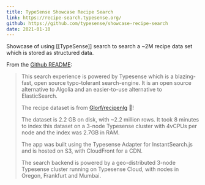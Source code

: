 ```yaml
---
title: TypeSense Showcase Recipe Search
link: https://recipe-search.typesense.org/
github: https://github.com/typesense/showcase-recipe-search
date: 2021-01-10
---
```

Showcase of using [[TypeSense]] search to search a ~2M recipe data set which is stored as structured data.

From the [Github README](https://github.com/typesense/showcase-recipe-search):

> This search experience is powered by Typesense which is a blazing-fast, open source typo-tolerant search-engine. It is an open source alternative to Algolia and an easier-to-use alternative to ElasticSearch.
> 
> The recipe dataset is from [Glorf/recipenlg](https://github.com/glorf/recipenlg) 🙏!
>
> The dataset is 2.2 GB on disk, with ~2.2 million rows. It took 8 minutes to index this dataset on a 3-node Typesense cluster with 4vCPUs per node and the index was 2.7GB in RAM.
>
> The app was built using the Typesense Adapter for InstantSearch.js and is hosted on S3, with CloudFront for a CDN.
>
> The search backend is powered by a geo-distributed 3-node Typesense cluster running on Typesense Cloud, with nodes in Oregon, Frankfurt and Mumbai.